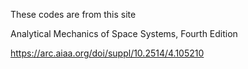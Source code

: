 These codes are from this site

Analytical Mechanics of Space Systems, Fourth Edition

https://arc.aiaa.org/doi/suppl/10.2514/4.105210